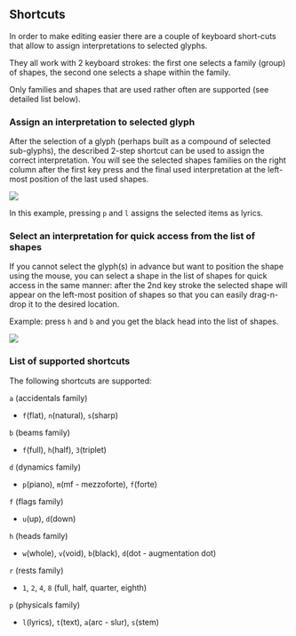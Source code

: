 ## Shortcuts

In order to make editing easier there are a couple of keyboard short-cuts that allow to assign
interpretations to selected glyphs.

They all work with 2 keyboard strokes:
the first one selects a family (group) of shapes, the second one selects a shape within the family.

Only families and shapes that are used rather often are supported (see detailed list below).

### Assign an interpretation to selected glyph

After the selection of a glyph (perhaps built as a compound of selected sub-glyphs),
the described 2-step shortcut can be used to assign the correct interpretation.
You will see the selected shapes families on the right column after the first key press
and the final used interpretation at the left-most position of the last used shapes.

![](/assets/select_lyrics.png)

In this example, pressing `p` and `l` assigns the selected items as lyrics.

### Select an interpretation for quick access from the list of shapes

If you cannot select the glyph(s) in advance but want to position the shape using the mouse,
you can select a shape in the list of shapes for quick access in the same manner:
after the 2nd key stroke the selected shape will appear on the left-most position of shapes
so that you can easily drag-n-drop it to the desired location.

Example: press `h` and `b` and you get the black head into the list of shapes.

![](/assets/short-cut-head-black.png)

### List of supported shortcuts

The following shortcuts are supported:

`a` (accidentals family)

* `f`(flat), `n`(natural), `s`(sharp)

`b` (beams family)

* `f`(full), `h`(half), `3`(triplet)

`d` (dynamics family)

* `p`(piano), `m`(mf - mezzoforte), `f`(forte)

`f` (flags family)

* `u`(up), `d`(down)

`h` (heads family)

* `w`(whole), `v`(void), `b`(black), `d`(dot - augmentation dot)

`r` (rests family)

* `1`, `2`, `4`, `8` (full, half, quarter, eighth)

`p` (physicals family)

* `l`(lyrics), `t`(text), `a`(arc - slur), `s`(stem)
